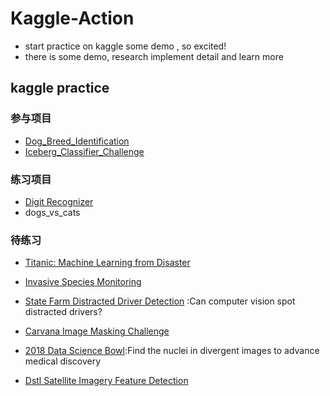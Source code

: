 # Kaggle-Action

- start practice on kaggle some demo , so excited!
- there is some demo, research implement detail and learn more

## kaggle practice

### 参与项目

- [Dog_Breed_Identification](https://www.kaggle.com/c/dog-breed-identification)
- [Iceberg_Classifier_Challenge](https://www.kaggle.com/c/statoil-iceberg-classifier-challenge)

### 练习项目

- [Digit Recognizer](https://www.kaggle.com/c/digit-recognizer)
- dogs_vs_cats

### 待练习

- [Titanic: Machine Learning from Disaster](https://www.kaggle.com/c/titanic)
- [Invasive Species Monitoring](https://www.kaggle.com/c/invasive-species-monitoring)

- [State Farm Distracted Driver Detection](https://www.kaggle.com/c/state-farm-distracted-driver-detection) :Can computer vision spot distracted drivers?

- [Carvana Image Masking Challenge](https://www.kaggle.com/c/carvana-image-masking-challenge)
- [2018 Data Science Bowl](https://www.kaggle.com/c/data-science-bowl-2018):Find the nuclei in divergent images to advance medical discovery

- [Dstl Satellite Imagery Feature Detection](https://www.kaggle.com/c/dstl-satellite-imagery-feature-detection)
